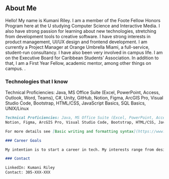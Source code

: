 ## About Me

Hello! My name is Kumani Riley. I am a member of the Foote Fellow Honors Program here at the U studying Computer Science and Interactive Media. I also have strong passion for learning about new technologies, stretching from development tools to creative software. I have strong interests in product management, UI/UX design and frontend development. I am currently a Project Manager at Orange Umbrella Miami, a full-service, student-run consultancy. I have also been very involved in campus life. I am on the Executive Board for Caribbean Students’ Association. In addition to that, I am a First Year Fellow, academic mentor, among other things on campus. .

### Technologies that I know

Technical Proficiencies: Java, MS Office Suite (Excel, PowerPoint, Access, Outlook, Word, Teams), C#, Unity, GitHub, 
Notion, Figma, ArcGIS Pro, Visual Studio Code, Bootstrap, HTML/CSS, JavaScript Basics, SQL Basics, UNIX/Linux

```markdown
Technical Proficiencies: Java, MS Office Suite (Excel, PowerPoint, Access, Outlook, Word, Teams), C#, Unity, GitHub, 
Notion, Figma, ArcGIS Pro, Visual Studio Code, Bootstrap, HTML/CSS, JavaScript Basics, SQL Basics, UNIX/Linux

For more details see [Basic writing and formatting syntax](https://www.linkedin.com/in/kumaniriley/).

### Career Goals

My intention is to start a career in tech. My interests range from design to programming.

### Contact

LinkedIn: Kumani Riley
Contact: 305-XXX-XXX

